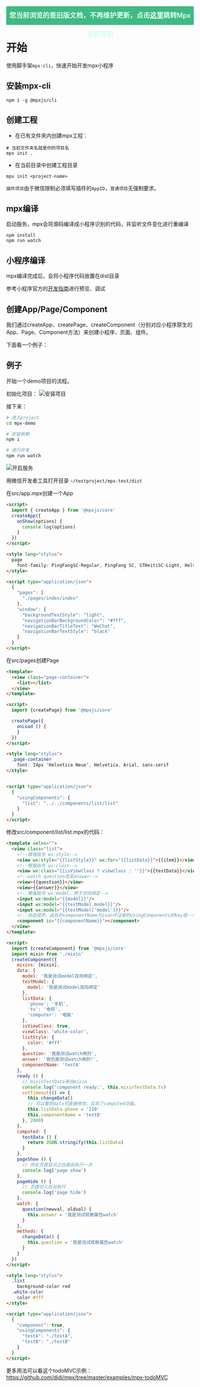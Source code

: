 <p align="center" style="background-color: #42b983; height: 50px; line-height: 50px; font-size: 18px; font-weight: 600">
  <span style="color: #d6ffec">您当前浏览的是旧版文档，不再维护更新，点击<a href="https://mpxjs.cn/" style="color: white">这里</a>跳转Mpx全新官网</span>
</p>

# 开始

使用脚手架`mpx-cli`，快速开始开发mpx小程序
## 安装mpx-cli  
```shell
npm i -g @mpxjs/cli
```

## 创建工程

* 在已有文件夹内创建mpx工程：

```shell
# 当前文件夹名就是你的项目名
mpx init .
```

* 在当前目录中创建工程目录

```shell
mpx init <project-name>
```

`插件项目`由于微信限制必须填写插件的`AppID`，`普通项目`无强制要求。

## mpx编译

启动服务，mpx会将源码编译成小程序识别的代码，并监听文件变化进行重编译

```shell
npm install
npm run watch
```

## 小程序编译
mpx编译完成后，会将小程序代码放置在dist目录

参考小程序官方的[开发指南](https://developers.weixin.qq.com/miniprogram/dev/)进行预览、调试

## 创建App/Page/Component

我们通过createApp、createPage、createComponent（分别对应小程序原生的App、Page、Component方法）来创建小程序、页面、组件。

下面看一个例子：

## 例子

开始一个demo项目的流程。

初始化项目：
![安装项目](images/start-install.png)

接下来：
```bash
# 进入project
cd mpx-demo

# 安装依赖
npm i

# 进行开发
npm run watch
```

![开启服务](images/start-start.png)

用微信开发者工具打开目录 `~/testproject/mpx-test/dist`

在src/app.mpx创建一个App

```html
<script>
  import { createApp } from '@mpxjs/core'
  createApp({
    onShow(options) {
      console.log(options)
    }
  })
</script>

<style lang="stylus">
  page
    font-family: PingFangSC-Regular, PingFang SC, STHeitiSC-Light, Helvetica-Light, arial, sans-serif
</style>

<script type="application/json">
  {
    "pages": [
      "./pages/index/index"
    ],
    "window": {
      "backgroundTextStyle": "light",
      "navigationBarBackgroundColor": "#fff",
      "navigationBarTitleText": "WeChat",
      "navigationBarTextStyle": "black"
    }
  }
</script>

```

在src/pages创建Page

```html
<template>
  <view class="page-container">
    <list></list>
  </view>
</template>

<script>
  import {createPage} from '@mpxjs/core'

  createPage({
    onLoad () {
    }
  })
</script>

<style lang="stylus">
  .page-container
    font: 14px 'Helvetica Neue', Helvetica, Arial, sans-serif
</style>


<script type="application/json">
  {
    "usingComponents": {
      "list": "../../components/list/list"
    }
  }
</script>

```

修改src/component/list/list.mpx的代码：

```html
<template xmlns="">
  <view class="list">
    <!--增强指令 wx:style-->
    <view wx:style="{{listStyle}}" wx:for="{{listData}}">{{item}}</view>
    <!--增强指令 wx:class-->
    <view wx:class="{{isViewClass ? viewClass : ''}}">{{testData}}</view>
    <!--watch question改变answer-->
    <view>{{question}}</view>
    <view>{{answer}}</view>
    <!--增强指令 wx:model，用于双向绑定-->
    <input wx:model="{{model}}"/>
    <input wx:model="{{testModel.model}}"/>
    <input wx:model="{{testModel['model']}}"/>
    <!--动态组件，此处的componentName为json中注册的usingComponents的key值-->
    <component is="{{componentName}}"></component>
  </view>
</template>

<script>
  import {createComponent} from '@mpxjs/core'
  import mixin from './mixin'
  createComponent({
    mixins: [mixin],
    data: {
      model: '我是测试model双向绑定',
      testModel: {
        model: '我是测试model双向绑定'
      },
      listData: {
        'phone': '手机',
        'tv': '电视',
        'computer': '电脑'
      },
      isViewClass: true,
      viewClass: 'white-color',
      listStyle: {
        color: '#fff'
      },
      question: '我是测试watch用的',
      answer: '我也是测试watch用的!',
      componentName: 'testA'
    },
    ready () {
      // mixinTestData来自mixin
      console.log('component ready:', this.mixinTestData.tv)
      setTimeout(() => {
        this.changeData()
        // 可以看到data可直接修改，实现了computed功能。
        this.listData.phone = '110'
        this.componentName = 'testB'
      }, 2000)
    },
    computed: {
      testData () {
        return JSON.stringify(this.listData)
      }
    },
    pageShow () {
      // 所在页面显示之后就会执行一次
      console.log('page show')
    },
    pageHide () {
      // 页面切入后台执行
      console.log('page hide')
    },
    watch: {
      question(newval, oldval) {
        this.answer = '我是测试观察属性watch'
      }
    },
    methods: {
      changeData() {
        this.question = '我是测试观察属性watch'
      }
    }
  })
</script>

<style lang="stylus">
  .list
    background-color red
  .white-color
    color #fff
</style>

<script type="application/json">
  {
    "component": true,
    "usingComponents": {
      "testA": "./testA",
      "testB": "./testB"
    }
  }
</script>

```

更多用法可以看这个todoMVC示例：https://github.com/didi/mpx/tree/master/examples/mpx-todoMVC
